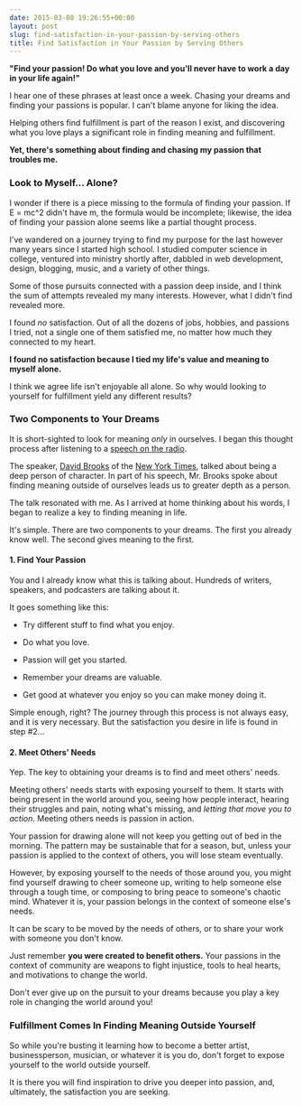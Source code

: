 ```yaml
---
date: 2015-03-08 19:26:55+00:00
layout: post
slug: find-satisfaction-in-your-passion-by-serving-others
title: Find Satisfaction in Your Passion by Serving Others
---
```






**"Find your passion! Do what you love and you'll never have to work a day in your life again!"**





I hear one of these phrases at least once a week. Chasing your dreams and finding your passions is popular. I can't blame anyone for liking the idea.





Helping others find fulfillment is part of the reason I exist, and discovering what you love plays a significant role in finding meaning and fulfillment.





**Yet, there's something about finding and chasing my passion that troubles me.**





### Look to Myself... Alone?





I wonder if there is a piece missing to the formula of finding your passion. If E = mc^2 didn't have m, the formula would be incomplete; likewise, the idea of finding your passion alone seems like a partial thought process.





I've wandered on a journey trying to find my purpose for the last however many years since I started high school. I studied computer science in college, ventured into ministry shortly after, dabbled in web development, design, blogging, music, and a variety of other things.





Some of those pursuits connected with a passion deep inside, and I think the sum of attempts revealed my many interests. However, what I didn't find revealed more.





I found _no_ satisfaction. Out of all the dozens of jobs, hobbies, and passions I tried, not a single one of them satisfied me, no matter how much they connected to my heart.





**I found no satisfaction because I tied my life's value and meaning to myself alone.**





I think we agree life isn't enjoyable all alone. So why would looking to yourself for fulfillment yield any different results?





### Two Components to Your Dreams





It is short-sighted to look for meaning _only_ in ourselves. I began this thought process after listening to a [speech on the radio](http://www.mprnews.org/story/2015/02/12/mpr_news_presents).





The speaker, [David Brooks](http://www.nytimes.com/column/david-brooks) of the [New York Times](http://www.nytimes.com), talked about being a deep person of character. In part of his speech, Mr. Brooks spoke about finding meaning outside of ourselves leads us to greater depth as a person.





The talk resonated with me. As I arrived at home thinking about his words, I began to realize a key to finding meaning in life.





It's simple. There are two components to your dreams. The first you already know well. The second gives meaning to the first.





#### 1. Find Your Passion





You and I already know what this is talking about. Hundreds of writers, speakers, and podcasters are talking about it.





It goes something like this:







  * Try different stuff to find what you enjoy.


  * Do what you love.


  * Passion will get you started.


  * Remember your dreams are valuable.


  * Get good at whatever you enjoy so you can make money doing it.





Simple enough, right? The journey through this process is not always easy, and it is very necessary. But the satisfaction you desire in life is found in step #2...





#### 2. Meet Others' Needs





Yep. The key to obtaining your dreams is to find and meet others' needs.





Meeting others' needs starts with exposing yourself to them. It starts with being present in the world around you, seeing how people interact, hearing their struggles and pain, noting what's missing, and _letting that move you to action_. Meeting others needs is passion in action.





Your passion for drawing alone will not keep you getting out of bed in the morning. The pattern may be sustainable that for a season, but, unless your passion is applied to the context of others, you will lose steam eventually.





However, by exposing yourself to the needs of those around you, you might find yourself drawing to cheer someone up, writing to help someone else through a tough time, or composing to bring peace to someone's chaotic mind. Whatever it is, your passion belongs in the context of someone else's needs.





It can be scary to be moved by the needs of others, or to share your work with someone you don't know.





Just remember **you were created to benefit others.** Your passions in the context of community are weapons to fight injustice, tools to heal hearts, and motivations to change the world.





Don't ever give up on the pursuit to your dreams because you play a key role in changing the world around you!





### Fulfillment Comes In Finding Meaning Outside Yourself





So while you're busting it learning how to become a better artist, businessperson, musician, or whatever it is you do, don't forget to expose yourself to the world outside yourself.





It is there you will find inspiration to drive you deeper into passion, and, ultimately, the satisfaction you are seeking.

